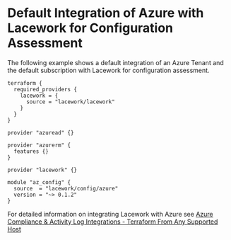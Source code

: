 # Default Integration of Azure with Lacework for Configuration Assessment
The following example shows a default integration of an Azure Tenant and the default subscription with Lacework for configuration assessment.

```hcl
terraform {
  required_providers {
    lacework = {
      source = "lacework/lacework"
    }
  }
}

provider "azuread" {}

provider "azurerm" {
  features {}
}

provider "lacework" {}

module "az_config" {
  source  = "lacework/config/azure"
  version = "~> 0.1.2"
}
```

For detailed information on integrating Lacework with Azure see [Azure Compliance & Activity Log Integrations - Terraform From Any Supported Host](https://support.lacework.com/hc/en-us/articles/360058966313-Azure-Compliance-Activity-Log-Integrations-Terraform-From-Any-Supported-Host)
